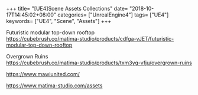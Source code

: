 +++
title= "[UE4]Scene Assets Collections"
date= "2018-10-17T14:45:02+08:00"
categories= ["UnrealEngine4"]
tags= ["UE4"]
keywords= ["UE4", "Scene", "Assets"]
+++

Futuristic modular top-down rooftop  
https://cubebrush.co/matima-studio/products/cdfga-vJET/futuristic-modular-top-down-rooftop

Overgrown Ruins  
https://cubebrush.co/matima-studio/products/txm3yg-vfju/overgrown-ruins

https://www.mawiunited.com/

https://www.matima-studio.com/assets
